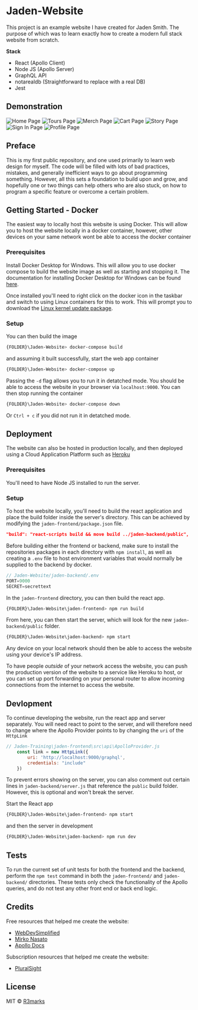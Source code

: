 # Jaden-Website
This project is an example website I have created for Jaden Smith. The purpose of which was to learn exactly how to create a modern full stack website from scratch.

**Stack**
 - React (Apollo Client)
 - Node JS (Apollo Server)
 - GraphQL API
 - notarealdb (Straightforward to replace with a real DB)
 - Jest

## Demonstration
![Home Page](https://github.com/R3marks/Jaden-Website/blob/deployment/Images%20-%20Jaden/Home-Page.png?raw=true)
![Tours Page](https://github.com/R3marks/Jaden-Website/blob/deployment/Images%20-%20Jaden/Tours-Page.png?raw=true)
![Merch Page](https://github.com/R3marks/Jaden-Website/blob/deployment/Images%20-%20Jaden/Merch-Page.png?raw=true)
![Cart Page](https://github.com/R3marks/Jaden-Website/blob/deployment/Images%20-%20Jaden/Cart-Page.png?raw=true)
![Story Page](https://github.com/R3marks/Jaden-Website/blob/deployment/Images%20-%20Jaden/Story-Page.png?raw=true)
![Sign In Page](https://github.com/R3marks/Jaden-Website/blob/deployment/Images%20-%20Jaden/Sign-In-Page.png?raw=true)
![Profile Page](https://github.com/R3marks/Jaden-Website/blob/deployment/Images%20-%20Jaden/Profile-Page.png?raw=true)

## Preface
This is my first public repository, and one used primarily to learn web design for myself. The code will be filled with lots of bad practices, mistakes, and generally inefficient ways to go about programming something. However, all this sets a foundation to build upon and grow, and hopefully one or two things can help others who are also stuck, on how to program a specific feature or overcome a certain problem.

## Getting Started - Docker
The easiest way to locally host this website is using Docker. This will allow you to host the website locally in a docker container, however, other devices on your same network wont be able to access the docker container

### Prerequisites
Install Docker Desktop for Windows. This will allow you to use docker compose to build the website image as well as starting and stopping it. The documentation for installing Docker Desktop for Windows can be found [here](https://docs.docker.com/docker-for-windows/install/).

Once installed you'll need to right click on the docker icon in the taskbar and switch to using Linux containers for this to work. This will prompt you to download the [Linux kernel update package](https://docs.microsoft.com/en-us/windows/wsl/install-win10#step-4---download-the-linux-kernel-update-package).

### Setup
You can then build the image 
```bash
{FOLDER}\Jaden-Website> docker-compose build
```
and assuming it built successfully, start the web app container
```bash
{FOLDER}\Jaden-Website> docker-compose up
```
Passing the `-d` flag allows you to run it in detatched mode.
You should be able to access the website in your browser via `localhost:9000`.
You can then stop running the container
```bash
{FOLDER}\Jaden-Website> docker-compose down
```
Or `Ctrl + c` if you did not run it in detatched mode.

## Deployment
The website can also be hosted in production locally, and then deployed using a Cloud Application Platform such as [Heroku](https://www.apollographql.com/docs/apollo-server/deployment/heroku/)

### Prerequisites
You'll need to have Node JS installed to run the server.

### Setup
To host the website locally, you'll need to build the react application and place the build folder inside the server's directory. This can be achieved by modifying the `jaden-frontend/package.json` file.  
```JSON
"build": "react-scripts build && move build ../jaden-backend/public",
```

Before building either the frontend or backend, make sure to install the repositories packages in each directory with `npm install`, as well as creating a `.env` file to host environment variables that would normally be supplied to the backend by docker.
```js
// Jaden-Website/jaden-backend/.env
PORT=9000
SECRET=secrettext
```

In the `jaden-frontend` directory, you can then build the react app.
```bash
{FOLDER}\Jaden-Website\jaden-frontend> npm run build
```
From here, you can then start the server, which will look for the new `jaden-backend/public` folder.
```bash
{FOLDER}\Jaden-Website\jaden-backend> npm start
```
Any device on your local network should then be able to access the website using your device's IP address.

To have people *outside* of your network access the website, you can push the production version of the website to a service like Heroku to host, or you can set up port forwarding on your personal router to allow incoming connections from the internet to access the website.

## Devlopment
To continue developing the website, run the react app and server separately. You will need react to point to the server, and will therefore need to change where the Apollo Provider points to by changing the `uri` of the `HttpLink`
```js
// Jaden-Training\jaden-frontend\src\api\ApolloProvider.js
	const link = new HttpLink({
		uri: 'http://localhost:9000/graphql',
        credentials: "include"
    })
```
To prevent errors showing on the server, you can also comment out certain lines in `jaden-backend/server.js` that reference the `public` build folder. However, this is optional and won't break the server. 

Start the React app
```bash
{FOLDER}\Jaden-Website\jaden-frontend> npm start
```
and then the server in development
```bash
{FOLDER}\Jaden-Website\jaden-backend> npm run dev
```

## Tests
To run the current set of unit tests for both the frontend and the backend, perform the `npm test` command in both the `jaden-frontend/` and `jaden-backend/` directories. These tests only check the functionality of the Apollo queries, and do not test any other front end or back end logic.

## Credits
Free resources that helped me create the website:  
 - [WebDevSimplified](https://www.youtube.com/channel/UCFbNIlppjAuEX4znoulh0Cw)
 - [Mirko Nasato](https://www.youtube.com/watch?v=lKlXdmG0aKQ)
 - [Apollo Docs](https://www.apollographql.com/docs/)

Subscription resources that helped me create the website:
 - [PluralSight](https://app.pluralsight.com/paths/skill/building-graphql-apis-with-apollo)

## License
MIT © [R3marks]()